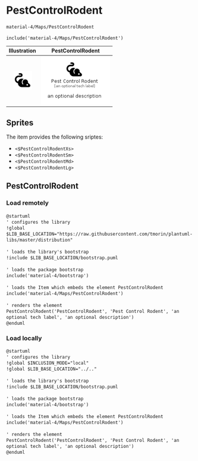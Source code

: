 # PestControlRodent


```text
material-4/Maps/PestControlRodent
```

```text
include('material-4/Maps/PestControlRodent')
```



| Illustration | PestControlRodent |
| :---: | :---: |
| ![illustration for Illustration](../../material-4/Maps/PestControlRodent.png) | ![illustration for PestControlRodent](../../material-4/Maps/PestControlRodent.Local.png) |



## Sprites
The item provides the following sriptes:

- `<$PestControlRodentXs>`
- `<$PestControlRodentSm>`
- `<$PestControlRodentMd>`
- `<$PestControlRodentLg>`





## PestControlRodent

### Load remotely
```plantuml
@startuml
' configures the library
!global $LIB_BASE_LOCATION="https://raw.githubusercontent.com/tmorin/plantuml-libs/master/distribution"

' loads the library's bootstrap
!include $LIB_BASE_LOCATION/bootstrap.puml

' loads the package bootstrap
include('material-4/bootstrap')

' loads the Item which embeds the element PestControlRodent
include('material-4/Maps/PestControlRodent')

' renders the element
PestControlRodent('PestControlRodent', 'Pest Control Rodent', 'an optional tech label', 'an optional description')
@enduml
```

### Load locally
```plantuml
@startuml
' configures the library
!global $INCLUSION_MODE="local"
!global $LIB_BASE_LOCATION="../.."

' loads the library's bootstrap
!include $LIB_BASE_LOCATION/bootstrap.puml

' loads the package bootstrap
include('material-4/bootstrap')

' loads the Item which embeds the element PestControlRodent
include('material-4/Maps/PestControlRodent')

' renders the element
PestControlRodent('PestControlRodent', 'Pest Control Rodent', 'an optional tech label', 'an optional description')
@enduml
```

